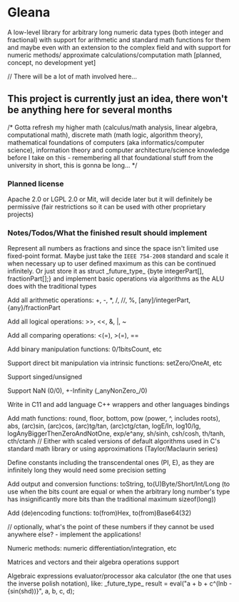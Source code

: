 
# Gleana

A low-level library for arbitrary long numeric data types (both integer and fractional) with support for arithmetic and 
standard math functions for them and maybe even with an extension to the complex field and with support for numeric methods/
approximate calculations/computation math [planned, concept, no development yet]

// There will be a lot of math involved here...

## This project is currently just an idea, there won't be anything here for several months

/*
Gotta refresh my higher math (calculus/math analysis, linear algebra, computational math), discrete math (math logic, 
algorithm theory), mathematical foundations of computers (aka informatics/computer science), information theory and 
computer architecture/science knowledge before I take on this - remembering all that foundational stuff from the university 
in short, this is gonna be long...
*/

### Planned license

Apache 2.0 or LGPL 2.0 or Mit, will decide later but it will definitely be permissive (fair restrictions so it can be used with 
other proprietary projects)

### Notes/Todos/What the finished result should implement

Represent all numbers as fractions and since the space isn't limited use fixed-point format. Maybe just take the `IEEE 754-2008` 
standard and scale it when necessary up to user defined maximum as this can be continued infinitely. Or just store it as 
struct \_future_type\_ {byte integerPart[], fractionPart[];} and implement basic operations via algorithms as the ALU does with the 
traditional types

Add all arithmetic operations: +, -, *, /, //, %, \[any\]/integerPart, {any}/fractionPart

Add all logical operations: >>, <<, &, |, ~

Add all comparing operations: <(=), >(=), ==

Add binary manipulation functions: 0/1bitsCount, etc

Support direct bit manipulation via intrinsic functions: setZero/OneAt, etc

Support singed/unsigned

Support NaN (0/0), +-Infinity (\_anyNonZero\_/0)

Write in C11 and add language C++ wrappers and other languages bindings

Add math functions: round, floor, bottom, pow (power, ^, includes roots), abs, (arc)sin, (arc)cos, (arc)tg/tan, (arc)ctg/ctan, 
logE/ln, log10/lg, logAnyBiggerThenZeroAndNotOne, exp/e^any, sh/sinh, csh/cosh, th/tanh, cth/ctanh // Either with scaled versions 
of default algorithms used in C's standard math library or using approximations (Taylor/Maclaurin series)

Define constants including the transcendental ones (PI, E), as they are infinitely long they would need some precision setting

Add output and conversion functions: toString, to(U)Byte/Short/Int/Long (to use when the bits count are equal or when the arbitrary 
long number's type has insignificantly more bits than the traditional maximum sizeof(long))

Add (de)encoding functions: to(from)Hex, to(from)Base64(32)

// optionally, what's the point of these numbers if they cannot be used anywhere else? - implement the applications!

Numeric methods: numeric differentiation/integration, etc

Matrices and vectors and their algebra operations support

Algebraic expressions evaluator/processor aka calculator (the one that uses the inverse polish notation), 
like: \_future_type\_ result = eval("a + b + c^(lnb - {sin(shd))}", a, b, c, d);
